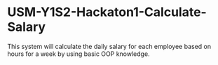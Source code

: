 # USM-Y1S2-Hackaton1-Calculate-Salary
This system will calculate the daily salary for each employee based on hours for a week by using basic OOP knowledge. 

